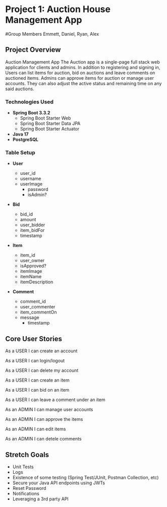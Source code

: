 # Project 1: Auction House Management App
#Group Members
Emmett, Daniel, Ryan, Alex

## Project Overview

Auction Management App
The Auction app is a single-page full stack web application for clients and admins. In addition to registering and signing in, Users can list items for auction, bid on auctions and leave comments on auctioned items. Admins can approve items for auction or manage user accounts. They can also adjust the active status and remaining time on any said auctions.

### Technologies Used

- **Spring Boot 3.3.2**
  - Spring Boot Starter Web
  - Spring Boot Starter Data JPA
  - Spring Boot Starter Actuator
- **Java 17**
- **PostgreSQL**

### Table Setup

- **User**
	- user_id
	- username
  - userImage
	- password
	- isAdmin?
	
- **Bid**
	- bid_id
	- amount
	- user_bidder
	- item_bidFor
	- timestamp
 
- **Item**
	- item_id
	- user_owner
	- isApproved?
  - itemImage
  - itemName
  - itemDescription
 
- **Comment**
	- comment_id
	- user_commenter
	- item_commentOn
  - message
	- timestamp

## Core User Stories

As a USER I can create an account

As a USER I can login/logout

As a USER I can delete my account

As a USER I can create an item

As a USER I can bid on an item

As a USER I can leave a comment under an item

As an ADMIN I can manage user accounts

As an ADMIN I can approve the items

As an ADMIN I can edit items

As an ADMIN I can detele comments

## Stretch Goals

- Unit Tests
- Logs
- Existence of some testing (Spring Test/JUnit, Postman Collection, etc)
- Secure your Java API endpoints using JWTs
- Reset Password
- Notifications
- Leveraging a 3rd party API
 
